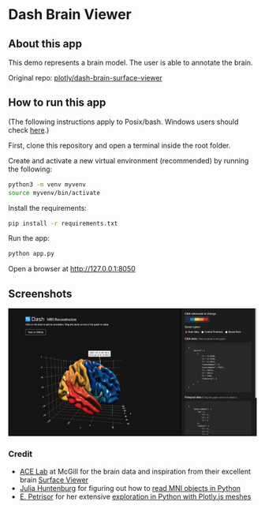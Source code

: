 # Dash Brain Viewer

## About this app


This demo represents a brain model. The user is able to annotate the brain.


Original repo: [plotly/dash-brain-surface-viewer](https://github.com/plotly/dash-brain-surface-viewer)


## How to run this app

(The following instructions apply to Posix/bash. Windows users should check
[here](https://docs.python.org/3/library/venv.html).)

First, clone this repository and open a terminal inside the root folder.

Create and activate a new virtual environment (recommended) by running
the following:

```bash
python3 -m venv myvenv
source myvenv/bin/activate
```

Install the requirements:

```bash
pip install -r requirements.txt
```
Run the app:

```bash
python app.py
```
Open a browser at http://127.0.0.1:8050

## Screenshots

![brain.png](brain.png)

### Credit

- [ACE Lab](https://www.mcgill.ca/bic/research/ace-lab-evans) at McGill for the brain data and inspiration from their excellent brain [Surface Viewer](https://brainbrowser.cbrain.mcgill.ca/surface-viewer#ct)
- [Julia Huntenburg](https://github.com/juhuntenburg) for figuring out how to [read MNI objects in Python](https://github.com/juhuntenburg/laminar_python/blob/master/io_mesh.py)
- [E. Petrisor](https://github.com/empet) for her extensive [exploration in Python with Plotly.js meshes](https://plot.ly/~empet/14767/mesh3d-from-a-stl-file/)

